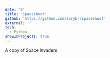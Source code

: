 ```yaml
---
date: '5'
title: 'Spaceshoot'
github: 'https://github.com/Zurybr/spaceshoot'
external: ''
tech:
  - Python
showInProjects: true
---
```


A copy of Space Invaders
